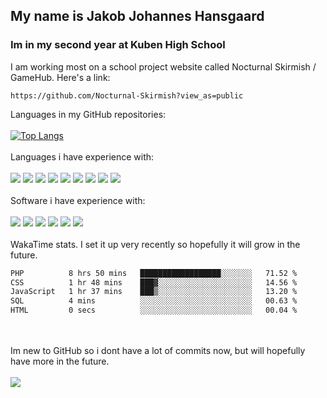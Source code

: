 ## My name is Jakob Johannes Hansgaard
### Im in my second year at Kuben High School
I am working most on a school project website called Nocturnal Skirmish / GameHub. Here's a link:
```
https://github.com/Nocturnal-Skirmish?view_as=public
```
Languages in my GitHub repositories:
<br>
<br>
[![Top Langs](https://github-readme-stats.vercel.app/api/top-langs/?username=jahaa023)](https://github.com/anuraghazra/github-readme-stats)
<br>
<br>
Languages i have experience with:
<br>
<br>
<a href="https://developer.mozilla.org/en-US/docs/Web/JavaScript"><img src="https://skillicons.dev/icons?i=js" /></a>
<a href="https://html.spec.whatwg.org/"><img src="https://skillicons.dev/icons?i=html" /></a>
<a href="https://www.w3.org/Style/CSS/Overview.en.html"><img src="https://skillicons.dev/icons?i=css" /></a>
<a href="https://www.php.net/"><img src="https://skillicons.dev/icons?i=php" /></a>
<a href="https://www.mysql.com/"><img src="https://skillicons.dev/icons?i=mysql" /></a>
<a href="https://learn.microsoft.com/en-us/powershell/"><img src="https://skillicons.dev/icons?i=powershell" /></a>
<a href="https://www.python.org/"><img src="https://skillicons.dev/icons?i=py" /></a>
<a href="https://tailwindcss.com/"><img src="https://skillicons.dev/icons?i=tailwind" /></a>
<a href="https://jquery.com/"><img src="https://skillicons.dev/icons?i=jquery" /></a>
<br>
<br>
Software i have experience with:
<br>
<br>
<a href="https://www.adobe.com/products/illustrator.html"><img src="https://skillicons.dev/icons?i=ai" /></a>
<a href="https://www.adobe.com/products/photoshop.html"><img src="https://skillicons.dev/icons?i=ps" /></a>
<a href="https://www.figma.com"><img src="https://skillicons.dev/icons?i=figma" /></a>
<a href="https://code.visualstudio.com/"><img src="https://skillicons.dev/icons?i=vscode" /></a>
<a href="https://ubuntu.com/"><img src="https://skillicons.dev/icons?i=ubuntu" /></a>
<a href="https://www.microsoft.com/en-us/windows/"><img src="https://skillicons.dev/icons?i=windows" /></a>
<br>
<br>
WakaTime stats. I set it up very recently so hopefully it will grow in the future.
<!--START_SECTION:waka-->

```txt
PHP          8 hrs 50 mins   ██████████████████░░░░░░░   71.52 %
CSS          1 hr 48 mins    ███▓░░░░░░░░░░░░░░░░░░░░░   14.56 %
JavaScript   1 hr 37 mins    ███▒░░░░░░░░░░░░░░░░░░░░░   13.20 %
SQL          4 mins          ░░░░░░░░░░░░░░░░░░░░░░░░░   00.63 %
HTML         0 secs          ░░░░░░░░░░░░░░░░░░░░░░░░░   00.04 %
```

<!--END_SECTION:waka-->
<br>
<br>
Im new to GitHub so i dont have a lot of commits now, but will hopefully have more in the future.
<br>
<br>
<picture>
  <source
    srcset="https://github-readme-stats.vercel.app/api?username=jahaa023&show_icons=true"
    media="(prefers-color-scheme: light), (prefers-color-scheme: no-preference)"
  />
  <img src="https://github-readme-stats.vercel.app/api?username=jahaa023&show_icons=true" />
</picture>
